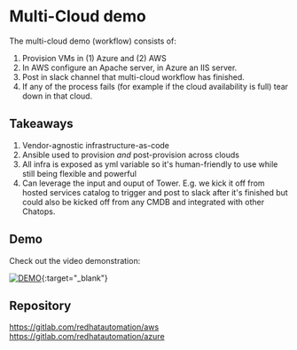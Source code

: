 # Multi-Cloud demo

The multi-cloud demo (workflow) consists of:
1. Provision VMs in (1) Azure and (2) AWS
1. In AWS configure an Apache server, in Azure an IIS server.
1. Post in slack channel that multi-cloud workflow has finished.
1. If any of the process fails (for example if the cloud availability is full) tear down in that cloud.

## Takeaways

1. Vendor-agnostic infrastructure-as-code
1. Ansible used to provision *and* post-provision across clouds
1. All infra is exposed as yml variable so it's human-friendly to use while still being flexible and powerful
1. Can leverage the input and ouput of Tower. E.g. we kick it off from hosted services catalog to trigger and post to slack after it's finished but could also be kicked off from any CMDB and integrated with other Chatops.

## Demo
Check out the video demonstration:

  [![DEMO](http://img.youtube.com/vi/4C5ILW9JRho/0.jpg)](http://www.youtube.com/watch?v=4C5ILW9JRho "Multi-Cloud Workflow"){:target="_blank"}

## Repository
https://gitlab.com/redhatautomation/aws
https://gitlab.com/redhatautomation/azure